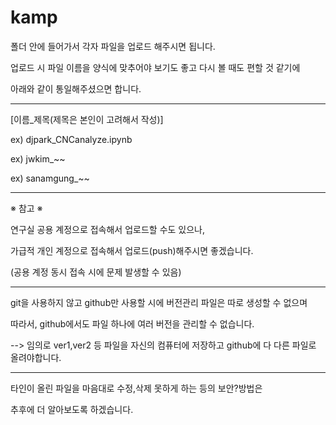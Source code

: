 # kamp

폴더 안에 들어가서 각자 파일을 업로드 해주시면 됩니다.

업로드 시 파일 이름을 양식에 맞추어야 보기도 좋고 다시 볼 때도 편할 것 같기에

아래와 같이 통일해주셨으면 합니다.

--------------------------------------

[이름_제목(제목은 본인이 고려해서 작성)]

ex) djpark_CNCanalyze.ipynb

ex) jwkim_~~

ex) sanamgung_~~

--------------------------------------

  ※ 참고 ※
  
연구실 공용 계정으로 접속해서 업로드할 수도 있으나,

가급적 개인 계정으로 접속해서 업로드(push)해주시면 좋겠습니다.

(공용 계정 동시 접속 시에 문제 발생할 수 있음)

--------------------------------------

git을 사용하지 않고 github만 사용할 시에 버전관리 파일은 따로 생성할 수 없으며

따라서, github에서도 파일 하나에 여러 버전을 관리할 수 없습니다.

--> 임의로 ver1,ver2 등 파일을 자신의 컴퓨터에 저장하고 github에 다 다른 파일로 올려야합니다.

--------------------------------------

타인이 올린 파일을 마음대로 수정,삭제 못하게 하는 등의 보안?방법은

추후에 더 알아보도록 하겠습니다.
